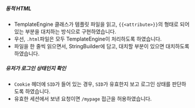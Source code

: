 ##### 동적 HTML

- TemplateEngine 클래스가 템플릿 파일을 읽고, `{{<attribute>}}`의 형태로 되어있는 부분을 대치하는 방식으로 구현하였습니다.
- 우선, `.html`파일은 모두 TemplateEngine이 처리하도록 하였습니다.
- 파일을 한 줄씩 읽으면서, StringBuilder에 담고, 대치할 부분이 있으면 대치하도록 하였습니다.

##### 유저가 로그인 상태인지 확인

- `Cookie` 헤더에 `SID`가 들어 있는 경우, `SID`가 유효한지 보고 로그인 상태를 판단하도록 하였습니다.
- 유효한 세션에서 보낸 요청이면 `/mypage` 접근을 허용하였습니다.

